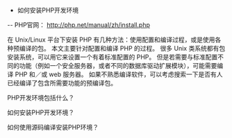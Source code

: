 
- 如何安装PHP开发环境

-- PHP官网： http://php.net/manual/zh/install.php

在 Unix/Linux 平台下安装 PHP 有几种方法：使用配置和编译过程，或是使用各种预编译的包。
本文主要针对配置和编译 PHP 的过程。
很多 Unix 类系统都有包安装系统，可以用它来设置一个有着标准配置的 PHP。
但是若需要与标准配置不同的功能（例如一个安全服务器，或者不同的数据库驱动扩展模块），可能需要编译 PHP 和／或 web 服务器。
如果不熟悉编译软件，可以考虑搜索一下是否有人已经编译了包含所需要功能的预编译包。

PHP开发环境包括什么？


如何安装PHP开发环境？


如何使用源码编译安装PHP环境？